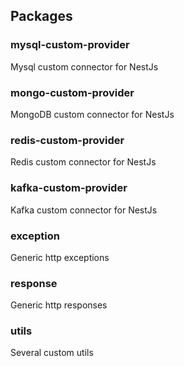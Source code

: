 ## Packages

### mysql-custom-provider
Mysql custom connector for NestJs

### mongo-custom-provider
MongoDB custom connector for NestJs

### redis-custom-provider
Redis custom connector for NestJs

### kafka-custom-provider
Kafka custom connector for NestJs

### exception
Generic http exceptions

### response
Generic http responses

### utils
Several custom utils

